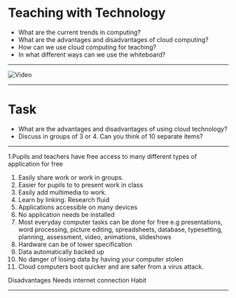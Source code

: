 # Teaching with Technology

- What are the current trends in computing?
- What are the advantages and disadvantages of cloud computing?
- How can we use cloud computing for teaching?
- In what different ways can we use the whiteboard?

---
![Video](https://www.youtube.com/embed/3oz1oy5ME6Q)

---
# Task

- What are the advantages and disadvantages of using cloud technology?
- Discuss in groups of 3 or 4. Can you think of 10 separate items?
---
1.Pupils and teachers have free access to many different types of application for free
1. Easily share work or work in groups.
1. Easier for pupils to to present work in class
1. Easily add multimedia to work.
1. Learn by linking. Research fluid
1. Applications accessible on many devices
1. No application needs be installed
1. Most everyday computer tasks can be done for free e.g presentations, word processing, picture editing, spreadsheets, database, typesetting, planning, assessment, video, animations, slideshows
1. Hardware can be of lower specification
1. Data automatically backed up
1. No danger of losing data by having your computer stolen
1. Cloud computers boot quicker and are safer from a virus attack.

Disadvantages
Needs internet connection
Habit

---

